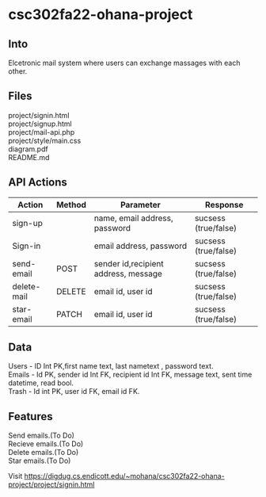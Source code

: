 # csc302fa22-ohana-project

## Into

Elcetronic mail system where users can exchange massages with each other.

## Files

project/signin.html<br/>
project/signup.html<br/>
project/mail-api.php<br/>
project/style/main.css<br/>
diagram.pdf<br/>
README.md

## API Actions

| Action        | Method        | Parameter  |   Response          |
| ------------- | ------------- | ---------- |   -------------------- | 
| sign-up       |               |name, email address, password |   sucsess (true/false) |
| Sign-in       |              |  email address, password |   sucsess (true/false) |
| send-email    | POST          | sender id,recipient address, message |   sucsess (true/false) |
| delete-mail   | DELETE        | email id, user id      |   sucsess (true/false)  |
| star-email    | PATCH         |  email id, user id       |   sucsess (true/false) |

## Data 

Users - ID Int PK,first name text, last nametext , password text.<br/>
Emails - Id PK, sender id Int FK, recipient id Int FK, message text, sent time datetime, read bool.<br/>
Trash - Id int PK, user id FK, email id FK.<br/>

## Features

Send emails.(To Do)<br/>
Recieve emails.(To Do)<br/>
Delete emails.(To Do)<br/>
Star emails.(To Do)<br/>


Visit https://digdug.cs.endicott.edu/~mohana/csc302fa22-ohana-project/project/signin.html